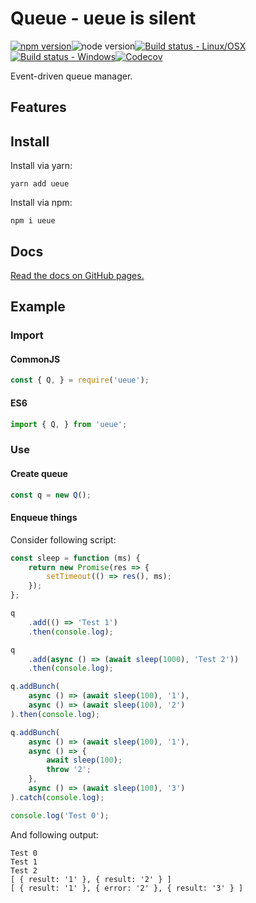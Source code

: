 # Queue - ueue is silent

[![npm version](https://img.shields.io/npm/v/ueue?style=for-the-badge)](https://www.npmjs.com/package/ueue)![node version](https://img.shields.io/node/v/ueue?style=for-the-badge)[![Build status - Linux/OSX](https://img.shields.io/travis/Zekfad/ueue?style=for-the-badge&logo=linux&logoColor=white)](https://travis-ci.org/github/Zekfad/ueue)[![Build status - Windows](https://img.shields.io/appveyor/build/Zekfad/ueue?style=for-the-badge&logo=windows&logoColor=white)](https://ci.appveyor.com/project/Zekfad/ueue)[![Codecov](https://img.shields.io/codecov/c/gh/Zekfad/ueue?style=for-the-badge)](https://codecov.io/gh/Zekfad/ueue)


Event-driven queue manager.

## Features


## Install

Install via yarn:

```
yarn add ueue
```

Install via npm:

```
npm i ueue
```

## Docs

[Read the docs on GitHub pages.](https://zekfad.github.io/ueue/)

## Example

### Import

#### CommonJS

```js
const { Q, } = require('ueue');
```

#### ES6

```js
import { Q, } from 'ueue';
```

### Use

#### Create queue

```js
const q = new Q();
```

#### Enqueue things

Consider following script:

```js
const sleep = function (ms) {
	return new Promise(res => {
		setTimeout(() => res(), ms);
	});
};

q
	.add(() => 'Test 1')
	.then(console.log);

q
	.add(async () => (await sleep(1000), 'Test 2'))
	.then(console.log);

q.addBunch(
	async () => (await sleep(100), '1'),
	async () => (await sleep(100), '2')
).then(console.log);

q.addBunch(
	async () => (await sleep(100), '1'),
	async () => {
		await sleep(100);
		throw '2';
	},
	async () => (await sleep(100), '3')
).catch(console.log);

console.log('Test 0');
```

And following output:

```log
Test 0
Test 1
Test 2
[ { result: '1' }, { result: '2' } ]
[ { result: '1' }, { error: '2' }, { result: '3' } ]
```
